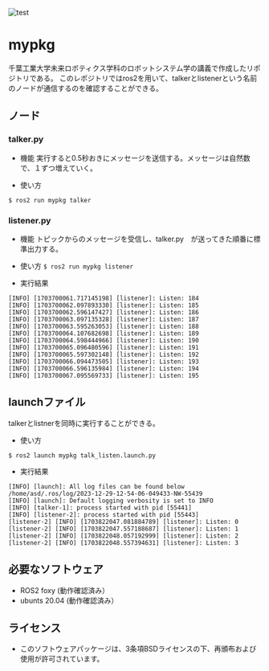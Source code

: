 ![test](https://github.com/YusukeFujikawa/robosys2022/actions/workflows/test.yml/badge.svg)

# mypkg

千葉工業大学未来ロボティクス学科のロボットシステム学の講義で作成したリポジトリである。
このレポジトリではros2を用いて、talkerとlistenerという名前のノードが通信するのを確認することができる。

## ノード

### talker.py

* 機能
実行すると0.5秒おきにメッセージを送信する。メッセージは自然数で、１ずつ増えていく。

* 使い方

`` $ ros2 run mypkg talker ``

### listener.py

* 機能
トピックからのメッセージを受信し、talker.py　が送ってきた順番に標準出力する。

* 使い方
`` $ ros2 run mypkg listener ``

* 実行結果
```
[INFO] [1703700061.717145198] [listener]: Listen: 184
[INFO] [1703700062.097893330] [listener]: Listen: 185
[INFO] [1703700062.596147427] [listener]: Listen: 186
[INFO] [1703700063.097135328] [listener]: Listen: 187
[INFO] [1703700063.595263053] [listener]: Listen: 188
[INFO] [1703700064.107682698] [listener]: Listen: 189
[INFO] [1703700064.598444966] [listener]: Listen: 190
[INFO] [1703700065.096480596] [listener]: Listen: 191
[INFO] [1703700065.597302148] [listener]: Listen: 192
[INFO] [1703700066.094473505] [listener]: Listen: 193
[INFO] [1703700066.596135984] [listener]: Listen: 194
[INFO] [1703700067.095569733] [listener]: Listen: 195
```

## launchファイル
talkerとlistnerを同時に実行することができる。

* 使い方
```
$ ros2 launch mypkg talk_listen.launch.py
```

* 実行結果
```
[INFO] [launch]: All log files can be found below /home/asd/.ros/log/2023-12-29-12-54-06-049433-NW-55439
[INFO] [launch]: Default logging verbosity is set to INFO
[INFO] [talker-1]: process started with pid [55441]
[INFO] [listener-2]: process started with pid [55443]
[listener-2] [INFO] [1703822047.081884789] [listener]: Listen: 0
[listener-2] [INFO] [1703822047.557188687] [listener]: Listen: 1
[listener-2] [INFO] [1703822048.057192999] [listener]: Listen: 2
[listener-2] [INFO] [1703822048.557394631] [listener]: Listen: 3
```

## 必要なソフトウェア
* ROS2 foxy    (動作確認済み）
* ubunts 20.04 (動作確認済み）

## ライセンス
* このソフトウェアパッケージは、3条項BSDライセンスの下、再頒布および使用が許可されています。



